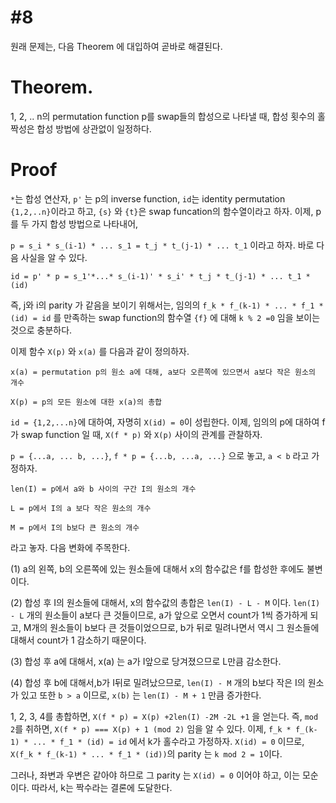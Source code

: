 # #8 #

원래 문제는, 다음 Theorem 에 대입하여 곧바로 해결된다. 

# Theorem. #
1, 2, .. n의 permutation function p를 swap들의 합성으로 나타낼 때, 합성 횟수의 홀짝성은 합성 방법에 상관없이 일정하다. 

# Proof #

`*`는 합성 연산자, `p'` 는 p의 inverse function, `id`는 identity permutation `{1,2,..n}`이라고 하고, `{s}` 와 `{t}`은 swap funcation의 함수열이라고 하자. 
이제, p를 두 가지 합성 방법으로 나타내어, 

`p = s_i * s_(i-1) * ... s_1 = t_j * t_(j-1) * ... t_1` 이라고 하자. 바로 다음 사실을 알 수 있다.

`id = p' * p = s_1'*...* s_(i-1)' * s_i' * t_j * t_(j-1) * ... t_1 * (id)`

즉, j와 i의 parity 가 같음을 보이기 위해서는, 임의의 `f_k * f_(k-1) * ... * f_1 * (id) = id` 를 만족하는 swap function의 함수열 `{f}` 에 대해 `k % 2 =0`
임을 보이는 것으로 충분하다.

이제 함수  `X(p)` 와 `x(a)` 를 다음과 같이 정의하자.

`x(a) = permutation p의 원소 a에 대해, a보다 오른쪽에 있으면서 a보다 작은 원소의 개수`

`X(p) = p의 모든 원소에 대한 x(a)의 총합`

`id = {1,2,...n}`에 대하여, 자명히 `X(id) = 0`이 성립한다. 이제, 임의의 p에 대하여 f가 swap function 일 때, `X(f * p)` 와 `X(p)`
사이의 관계를 관찰하자.

`p = {...a, ... b, ...}`, `f * p = {...b, ...a, ...}` 으로 놓고, `a < b` 라고 가정하자. 

`len(I) = p에서 a와 b 사이의 구간 I의 원소의 개수`

`L = p에서 I의 a 보다 작은 원소의 개수`

`M = p에서 I의 b보다 큰 원소의 개수`

라고 놓자. 다음 변화에 주목한다.

(1) a의 왼쪽, b의 오른쪽에 있는 원소들에 대해서 x의 함수값은 f를 합성한 후에도 불변이다.

(2) 합성 후 I의 원소들에 대해서, x의 함수값의 총합은 `len(I) - L - M` 이다. `len(I) - L` 개의 원소들이 a보다 큰 것들이므로, a가 앞으로 오면서
count가 1씩 증가하게 되고, M개의 원소들이 b보다 큰 것들이었으므로, b가 뒤로 밀려나면서 역시 그 원소들에 대해서 count가 1 감소하기 때문이다.

(3) 합성 후 a에 대해서, x(a) 는 a가 I앞으로 당겨졌으므로 L만큼 감소한다.

(4) 합성 후 b에 대해서,b가 I뒤로 밀려났으므로, `len(I) - M` 개의 b보다 작은 I의 원소가 있고 또한 `b > a` 이므로, `x(b)` 는 `len(I) - M + 1` 만큼 증가한다.

1, 2, 3, 4를 총합하면, `X(f * p) = X(p) +2len(I) -2M -2L +1` 을 얻는다. 즉, `mod 2`를 취하면, `X(f * p) === X(p) + 1 (mod 2)` 임을 알 수 있다. 이제,
`f_k * f_(k-1) * ... * f_1 * (id) = id` 에서 k가 홀수라고 가정하자. `X(id) = 0` 이므로, `X(f_k * f_(k-1) * ... * f_1 * (id))`의 parity 는 `k mod 2 = 1`이다.

그러나, 좌변과 우변은 같아야 하므로 그 parity 는 `X(id) = 0` 이어야 하고, 이는 모순이다. 따라서, k는 짝수라는 결론에 도달한다. 
